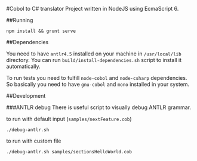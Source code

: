 #Cobol to C# translator
Project written in NodeJS using EcmaScript 6.

##Running 

```
npm install && grunt serve
```


##Dependencies

You need to have `antlr4.5` installed on your machine in `/usr/local/lib` directory. You can run `build/install-dependencies.sh` script to install it automatically.

To run tests you need to fulfill `node-cobol` and `node-csharp` dependencies. So basically you need to have `gnu-cobol` and `mono` installed in your system.

##Development

###ANTLR debug
There is useful script to visually debug ANTLR grammar.

to run with default input (`samples/nextFeature.cob`)

```
./debug-antlr.sh 
```

to run with custom file

```
./debug-antlr.sh samples/sectionsHelloWorld.cob
```
